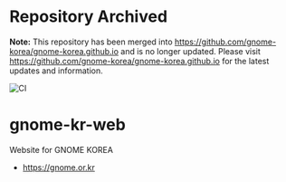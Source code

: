 
# Repository Archived

**Note:** This repository has been merged into https://github.com/gnome-korea/gnome-korea.github.io and is no longer updated. Please visit https://github.com/gnome-korea/gnome-korea.github.io for the latest updates and information.

![CI](https://github.com/gnome-korea/gnome-kr-web/workflows/CI/badge.svg)   
# gnome-kr-web
Website for GNOME KOREA
* https://gnome.or.kr
